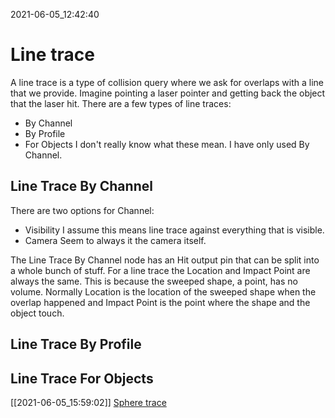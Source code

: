 2021-06-05_12:42:40

# Line trace

A line trace is a type of collision query where we ask for overlaps with a line that we provide.
Imagine pointing a laser pointer and getting back the object that the laser hit.
There are a few types of line traces:
- By Channel
- By Profile
- For Objects
I don't really know what these mean.
I have only used By Channel.


## Line Trace By Channel
There are two options for Channel:
- Visibility
I assume this means line trace against everything that is visible.
- Camera
Seem to always it the camera itself.

The Line Trace By Channel node has an Hit output pin that can be split into a whole bunch of stuff.
For a line trace the Location and Impact Point are always the same.
This is because the sweeped shape, a point, has no volume.
Normally Location is the location of the sweeped shape when the overlap happened and Impact Point is the point where the shape and the object touch.


## Line Trace By Profile

## Line Trace For Objects


[[2021-06-05_15:59:02]] [Sphere trace](./Sphere%20trace.md)  
